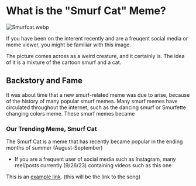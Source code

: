 # What is the "Smurf Cat" Meme?
![Smurfcat.webp](https://static.wikia.nocookie.net/meme/images/6/62/Smurfcat.png/revision/latest?cb=20230913155257)

If you have been on the interent recently and are a freuqent social media or meme viewer, you might be familiar with this image.

The picture comes across as a weird creature, and it certainly is. The idea of it is a mixture of the cartoon smurf and a cat. 
## Backstory and Fame
It was about time that a new smurf-related meme was due to arise, because of the history of many popular smurf memes.
Many smurf memes have circulated throughout the internet, such as the dancing smurf or Smurfette changing colors meme.
These smurf memes became 
### Our Trending Meme, Smurf Cat
The Smurf Cat is a meme that has recently became popular in the ending months of summer (August-September)
+ If you are a frequent user of social media such as Instagram, many reel/posts currently (9/26/23) containing videos such as this one





This is an [example link](http://example.com/ "With a Title"). (this will be the link to the song)
